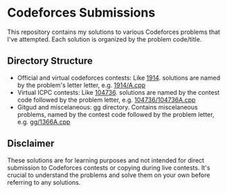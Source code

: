 # Codeforces Submissions
This repository contains my solutions to various Codeforces problems that I've attempted. Each solution is organized by the problem code/title.

## Directory Structure
- Official and virtual codeforces contests: Like [1914](1914). solutions are named by the problem's letter letter, e.g. [1914/A.cpp](1914/A.cpp)
- Virtual ICPC contests: Like [104736](104736). solutions are named by the contest code followed by the problem letter, e.g. [104736/104736A.cpp](104736/104736A.cpp)
- Gitgud and miscelaneous: [gg](gg) directory. Contains miscelaneous problems, named by the contest code followed by the problem letter, e.g. [gg/1366A.cpp](gg/1366A.cpp)

## Disclaimer
These solutions are for learning purposes and not intended for direct submission to Codeforces contests or copying during live contests. It's crucial to understand the problems and solve them on your own before referring to any solutions.
